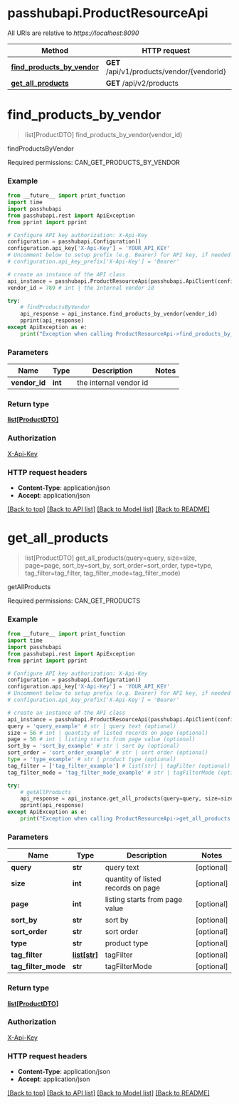# passhubapi.ProductResourceApi

All URIs are relative to *https://localhost:8090*

Method | HTTP request | Description
------------- | ------------- | -------------
[**find_products_by_vendor**](ProductResourceApi.md#find_products_by_vendor) | **GET** /api/v1/products/vendor/{vendorId} | findProductsByVendor
[**get_all_products**](ProductResourceApi.md#get_all_products) | **GET** /api/v2/products | getAllProducts


# **find_products_by_vendor**
> list[ProductDTO] find_products_by_vendor(vendor_id)

findProductsByVendor

Required permissions: CAN_GET_PRODUCTS_BY_VENDOR

### Example
```python
from __future__ import print_function
import time
import passhubapi
from passhubapi.rest import ApiException
from pprint import pprint

# Configure API key authorization: X-Api-Key
configuration = passhubapi.Configuration()
configuration.api_key['X-Api-Key'] = 'YOUR_API_KEY'
# Uncomment below to setup prefix (e.g. Bearer) for API key, if needed
# configuration.api_key_prefix['X-Api-Key'] = 'Bearer'

# create an instance of the API class
api_instance = passhubapi.ProductResourceApi(passhubapi.ApiClient(configuration))
vendor_id = 789 # int | the internal vendor id

try:
    # findProductsByVendor
    api_response = api_instance.find_products_by_vendor(vendor_id)
    pprint(api_response)
except ApiException as e:
    print("Exception when calling ProductResourceApi->find_products_by_vendor: %s\n" % e)
```

### Parameters

Name | Type | Description  | Notes
------------- | ------------- | ------------- | -------------
 **vendor_id** | **int**| the internal vendor id | 

### Return type

[**list[ProductDTO]**](ProductDTO.md)

### Authorization

[X-Api-Key](../README.md#X-Api-Key)

### HTTP request headers

 - **Content-Type**: application/json
 - **Accept**: application/json

[[Back to top]](#) [[Back to API list]](../README.md#documentation-for-api-endpoints) [[Back to Model list]](../README.md#documentation-for-models) [[Back to README]](../README.md)

# **get_all_products**
> list[ProductDTO] get_all_products(query=query, size=size, page=page, sort_by=sort_by, sort_order=sort_order, type=type, tag_filter=tag_filter, tag_filter_mode=tag_filter_mode)

getAllProducts

Required permissions: CAN_GET_PRODUCTS

### Example
```python
from __future__ import print_function
import time
import passhubapi
from passhubapi.rest import ApiException
from pprint import pprint

# Configure API key authorization: X-Api-Key
configuration = passhubapi.Configuration()
configuration.api_key['X-Api-Key'] = 'YOUR_API_KEY'
# Uncomment below to setup prefix (e.g. Bearer) for API key, if needed
# configuration.api_key_prefix['X-Api-Key'] = 'Bearer'

# create an instance of the API class
api_instance = passhubapi.ProductResourceApi(passhubapi.ApiClient(configuration))
query = 'query_example' # str | query text (optional)
size = 56 # int | quantity of listed records on page (optional)
page = 56 # int | listing starts from page value (optional)
sort_by = 'sort_by_example' # str | sort by (optional)
sort_order = 'sort_order_example' # str | sort order (optional)
type = 'type_example' # str | product type (optional)
tag_filter = ['tag_filter_example'] # list[str] | tagFilter (optional)
tag_filter_mode = 'tag_filter_mode_example' # str | tagFilterMode (optional)

try:
    # getAllProducts
    api_response = api_instance.get_all_products(query=query, size=size, page=page, sort_by=sort_by, sort_order=sort_order, type=type, tag_filter=tag_filter, tag_filter_mode=tag_filter_mode)
    pprint(api_response)
except ApiException as e:
    print("Exception when calling ProductResourceApi->get_all_products: %s\n" % e)
```

### Parameters

Name | Type | Description  | Notes
------------- | ------------- | ------------- | -------------
 **query** | **str**| query text | [optional] 
 **size** | **int**| quantity of listed records on page | [optional] 
 **page** | **int**| listing starts from page value | [optional] 
 **sort_by** | **str**| sort by | [optional] 
 **sort_order** | **str**| sort order | [optional] 
 **type** | **str**| product type | [optional] 
 **tag_filter** | [**list[str]**](str.md)| tagFilter | [optional] 
 **tag_filter_mode** | **str**| tagFilterMode | [optional] 

### Return type

[**list[ProductDTO]**](ProductDTO.md)

### Authorization

[X-Api-Key](../README.md#X-Api-Key)

### HTTP request headers

 - **Content-Type**: application/json
 - **Accept**: application/json

[[Back to top]](#) [[Back to API list]](../README.md#documentation-for-api-endpoints) [[Back to Model list]](../README.md#documentation-for-models) [[Back to README]](../README.md)

